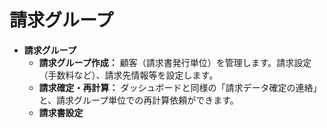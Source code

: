 # 請求グループ

* **請求グループ**
  * **請求グループ作成：** 顧客（請求書発行単位）を管理します。請求設定（手数料など）、請求先情報等を設定します。
  * **請求確定・再計算：** ダッシュボードと同様の「請求データ確定の連絡」と、請求グループ単位での再計算依頼ができます。
  * **請求書設定**

